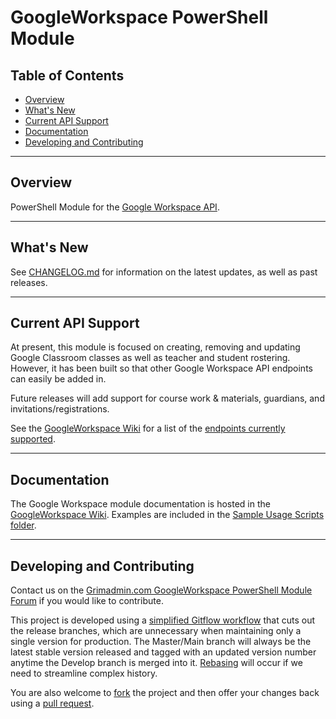 # GoogleWorkspace PowerShell Module <!-- omit in toc -->

## Table of Contents  <!-- omit in toc -->

- [Overview](#overview)
- [What's New](#whats-new)
- [Current API Support](#current-api-support)
- [Documentation](#documentation)
- [Developing and Contributing](#developing-and-contributing)

---

## Overview

PowerShell Module for the [Google Workspace API](https://developers.google.com/workspace).

---

## What's New

See [CHANGELOG.md](./CHANGELOG.md) for information on the latest updates, as well as past releases.

---

## Current API Support

At present, this module is focused on creating, removing and updating Google Classroom classes as well as teacher and student rostering. However, it has been built so that other Google Workspace API endpoints can easily be added in.

Future releases will add support for course work & materials, guardians, and invitations/registrations.

See the [GoogleWorkspace Wiki](https://github.com/Sekers/GoogleWorkspace/wiki) for a list of the [endpoints currently supported](https://github.com/Sekers/GoogleWorkspace/wiki#api-endpoints).

---

## Documentation

The Google Workspace module documentation is hosted in the [GoogleWorkspace Wiki](https://github.com/Sekers/GoogleWorkspace/wiki). Examples are included in the [Sample Usage Scripts folder](./Sample_Usage_Scripts).

---

## Developing and Contributing

Contact us on the [Grimadmin.com GoogleWorkspace PowerShell Module Forum](https://www.grimadmin.com/forum/index.php?forum=8) if you would like to contribute.

This project is developed using a [simplified Gitflow workflow](https://www.grimadmin.com/article.php/simple-modified-gitflow-workflow) that cuts out the release branches, which are unnecessary when maintaining only a single version for production. The Master/Main branch will always be the latest stable version released and tagged with an updated version number anytime the Develop branch is merged into it. [Rebasing](https://www.atlassian.com/git/tutorials/merging-vs-rebasing) will occur if we need to streamline complex history.

You are also welcome to [fork](https://guides.github.com/activities/forking/) the project and then offer your changes back using a [pull request](https://guides.github.com/activities/forking/#making-a-pull-request).
